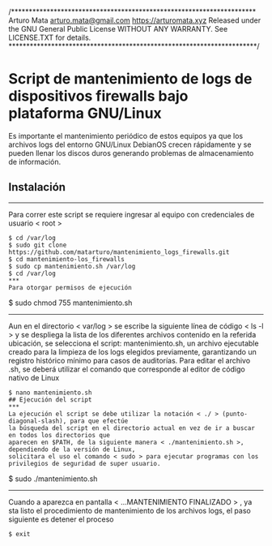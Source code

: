 /*********************************************************************
    Arturo Mata <arturo.mata@gmail.com>
    https://arturomata.xyz
    Released under the GNU General Public License WITHOUT ANY WARRANTY.
    See LICENSE.TXT for details.
**********************************************************************/

# Script de mantenimiento de logs de dispositivos firewalls bajo plataforma GNU/Linux
Es importante el mantenimiento periódico de estos equipos ya que los archivos logs del entorno GNU/Linux DebianOS 
crecen rápidamente y se pueden llenar los discos duros generando problemas de almacenamiento de información.

## Instalación
***
Para correr este script se requiere ingresar al equipo con credenciales de usuario < root >
```
$ cd /var/log
$ sudo git clone https://github.com/matarturo/mantenimiento_logs_firewalls.git
$ cd mantenimiento-los_firewalls
$ sudo cp mantenimiento.sh /var/log
$ cd /var/log
***
Para otorgar permisos de ejecución
```
$ sudo chmod 755 mantenimiento.sh
***
Aun en el directorio < var/log > se escribe la siguiente línea de código < ls -l > y se despliega la 
lista de los diferentes archivos contenido en la referida ubicación, se selecciona el script: 
mantenimiento.sh, un archivo ejecutable creado para la limpieza de los logs elegidos 
previamente, garantizando un registro histórico mínimo para casos de auditorías. Para editar el 
archivo .sh, se deberá utilizar el comando <nano> que corresponde al editor de código nativo 
de Linux
```
$ nano mantenimiento.sh  
## Ejecución del script
***
La ejecución el script se debe utilizar la notación < ./ > (punto-diagonal-slash), para que efectúe 
la búsqueda del script en el directorio actual en vez de ir a buscar en todos los directorios que 
aparecen en $PATH, de la siguiente manera < ./mantenimiento.sh >, dependiendo de la versión de Linux, 
solicitara el uso el comando < sudo > para ejecutar programas con los privilegios de seguridad de super usuario.
```
$ sudo ./mantenimiento.sh 
***
Cuando a aparezca en pantalla < ...MANTENIMIENTO FINALIZADO > , ya sta listo el procedimiento de mantenimiento de
los archivos logs, el paso siguiente es detener el proceso
```
$ exit
  
